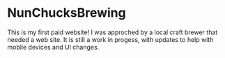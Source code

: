 # NunChucksBrewing

This is my first paid website! I was approched by a local craft brewer that needed a web site. It is still a work in progess, with updates to help with moblie devices and UI changes.  



